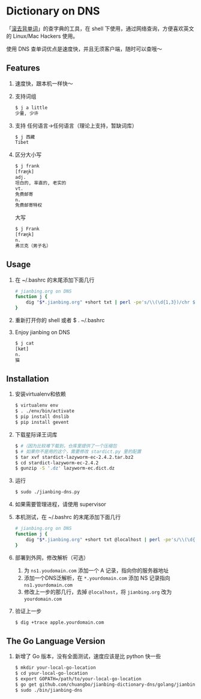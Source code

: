 # Dictionary on DNS

「[滚去背单词](http://jianbing.org)」的查字典的工具，在 shell 下使用，通过网络查询，方便喜欢英文的 Linux/Mac Hackers 使用。

使用 DNS 查单词优点是速度快，并且无须客户端，随时可以查哦～

## Features
1. 速度快，跟本机一样快～
1. 支持词组

    ```sh
    $ j a little
    少量, 少许
    ```
1. 支持 任何语言->任何语言（理论上支持，暂缺词库）

    ```sh
    $ j 西藏
    Tibet
    ```
1. 区分大小写

    ```sh
    $ j frank
    [fræŋk]
    adj.
    坦白的, 率直的, 老实的
    vt.
    免费邮寄
    n.
    免费邮寄特权
    ```

    大写

    ```sh
    $ j Frank
    [fræŋk]
    n.
    弗兰克（男子名）
    ```

## Usage

1. 在 ~/.bashrc 的末尾添加下面几行

    ```sh
    # jianbing.org on DNS
    function j {
        dig "$*.jianbing.org" +short txt | perl -pe's/\\(\d{1,3})/chr $1/eg; s/(^"|"$)//g'
    }
    ```

2. 重新打开你的 shell 或者 $ . ~/.bashrc

3. Enjoy jianbing on DNS

    ```sh
    $ j cat
    [kæt]
    n.
    猫
    ```

## Installation

1. 安装virtualenv和依赖

    ```sh
    $ virtualenv env
    $ . ./env/bin/activate
    $ pip install dnslib
    $ pip install gevent
    ```

1. 下载星际译王词库

    ```sh
    $ #（因为比较难下载到，仓库里提供了一个压缩包
    $ # 如果你不是用的这个，需要修改 stardict.py 里的配置
    $ tar xvf stardict-lazyworm-ec-2.4.2.tar.bz2
    $ cd stardict-lazyworm-ec-2.4.2
    $ gunzip -S '.dz' lazyworm-ec.dict.dz
    ```

1. 运行

    ```sh
    $ sudo ./jianbing-dns.py
    ```

1. 如果需要管理进程，请使用 supervisor

1. 本机测试，在 ~/.bashrc 的末尾添加下面几行

    ```sh
    # jianbing.org on DNS
    function j {
        dig "$*.jianbing.org" +short txt @localhost | perl -pe's/\\(\d{1,3})/chr $1/eg; s/(^"|"$)//g'
    }
    ```

1. 部署到外网，修改解析（可选）

   1. 为 `ns1.youdomain.com` 添加一个 A 记录，指向你的服务器地址
   1. 添加一个DNS泛解析，在 `*.yourdomain.com` 添加 NS 记录指向 `ns1.yourdomain.com`
   1. 修改上一步的那几行，去掉 `@localhost`，将 `jianbing.org` 改为 `yourdomain.com`


1. 验证上一步

    ```sh
    $ dig +trace apple.yourdomain.com
    ```

## The Go Language Version
1. 新增了 Go 版本，没有全面测试，速度应该是比 python 快一些

    ```sh
    $ mkdir your-local-go-location
    $ cd your-local-go-location
    $ export GOPATH=/path/to/your-local-go-location
    $ go get github.com/chuangbo/jianbing-dictionary-dns/golang/jianbing-dns
    $ sudo ./bin/jianbing-dns
    ```
